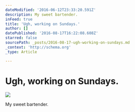 ```yaml
---
dateModified: '2016-06-12T23:33:20.591Z'
description: My sweet bartender.
inFeed: true
title: 'Ugh, working on Sundays.'
author: []
datePublished: '2016-08-17T16:22:08.608Z'
starred: false
sourcePath: _posts/2016-08-17-ugh-working-on-sundays.md
_context: 'http://schema.org'
_type: Article

---
```

# Ugh, working on Sundays.
![](https://the-grid-user-content.s3-us-west-2.amazonaws.com/2230fbd4-20be-4205-a423-f43341c6dfb2.jpg)

My sweet bartender.